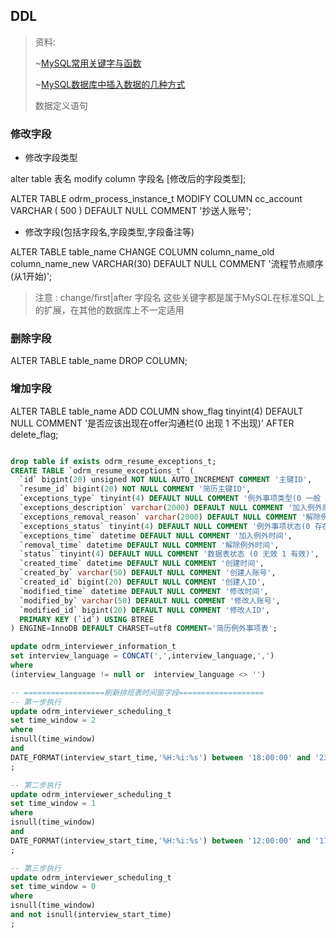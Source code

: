 ## DDL
> 资料:</p>
> ~[MySQL常用关键字与函数](https://blog.csdn.net/weixin_44478196/article/details/106750347?utm_medium=distribute.pc_relevant.none-task-blog-2~default~baidujs_title~default-0.control&spm=1001.2101.3001.4242)</p>
> ~[MySQL数据库中插入数据的几种方式](https://blog.csdn.net/weixin_44478196/article/details/115679245)</p>
> 数据定义语句

### 修改字段

- 修改字段类型

alter table 表名 modify column 字段名 [修改后的字段类型];</p>
ALTER TABLE odrm_process_instance_t MODIFY COLUMN cc_account VARCHAR ( 500 ) DEFAULT NULL COMMENT '抄送人账号';

- 修改字段(包括字段名,字段类型,字段备注等)

ALTER  TABLE table_name CHANGE COLUMN  column_name_old   column_name_new VARCHAR(30) DEFAULT NULL  COMMENT  '流程节点顺序(从1开始)';
> 注意 : change/first|after 字段名 这些关键字都是属于MySQL在标准SQL上的扩展，在其他的数据库上不一定适用

### 删除字段

ALTER  TABLE  table_name   DROP COLUMN;

### 增加字段

ALTER TABLE  table_name   ADD COLUMN  show_flag  tinyint(4)  DEFAULT NULL COMMENT '是否应该出现在offer沟通栏(0 出现 1 不出现)' AFTER delete_flag;


```sql

drop table if exists odrm_resume_exceptions_t;
CREATE TABLE `odrm_resume_exceptions_t` (
  `id` bigint(20) unsigned NOT NULL AUTO_INCREMENT COMMENT '主键ID',
  `resume_id` bigint(20) NOT NULL COMMENT '简历主键ID',
  `exceptions_type` tinyint(4) DEFAULT NULL COMMENT '例外事项类型(0 一般 1 严重)',
  `exceptions_description` varchar(2000) DEFAULT NULL COMMENT '加入例外原因',
  `exceptions_removal_reason` varchar(2000) DEFAULT NULL COMMENT '解除例外原因',
  `exceptions_status` tinyint(4) DEFAULT NULL COMMENT '例外事项状态(0 存在例外事项 1 例外事项解除)',
  `exceptions_time` datetime DEFAULT NULL COMMENT '加入例外时间',
  `removal_time` datetime DEFAULT NULL COMMENT '解除例外时间',
  `status` tinyint(4) DEFAULT NULL COMMENT '数据表状态 (0 无效 1 有效)',
  `created_time` datetime DEFAULT NULL COMMENT '创建时间',
  `created_by` varchar(50) DEFAULT NULL COMMENT '创建人账号',
  `created_id` bigint(20) DEFAULT NULL COMMENT '创建人ID',
  `modified_time` datetime DEFAULT NULL COMMENT '修改时间',
  `modified_by` varchar(50) DEFAULT NULL COMMENT '修改人账号',
  `modified_id` bigint(20) DEFAULT NULL COMMENT '修改人ID',
  PRIMARY KEY (`id`) USING BTREE
) ENGINE=InnoDB DEFAULT CHARSET=utf8 COMMENT='简历例外事项表';

update odrm_interviewer_information_t 
set interview_language = CONCAT(',',interview_language,',')
where 
(interview_language != null or  interview_language <> '')

-- ==================刷新排班表时间窗字段===================
-- 第一步执行
update odrm_interviewer_scheduling_t
set time_window = 2
where
isnull(time_window)
and 
DATE_FORMAT(interview_start_time,'%H:%i:%s') between '18:00:00' and '23:59:59'
;

-- 第二步执行
update odrm_interviewer_scheduling_t
set time_window = 1
where
isnull(time_window)
and 
DATE_FORMAT(interview_start_time,'%H:%i:%s') between '12:00:00' and '17:59:59'
;

-- 第三步执行
update odrm_interviewer_scheduling_t
set time_window = 0
where
isnull(time_window)
and not isnull(interview_start_time)
;



```


